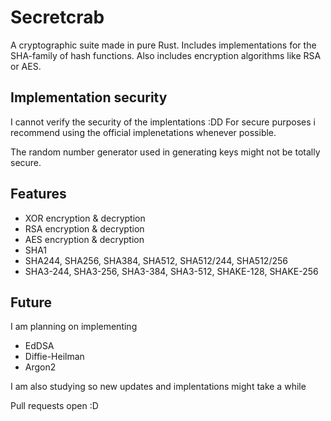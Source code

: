 # Secretcrab

A cryptographic suite made in pure Rust. Includes implementations for the SHA-family of hash functions.
Also includes encryption algorithms like RSA or AES.

## Implementation security

I cannot verify the security of the implentations :DD For secure purposes i recommend using the official implenetations whenever possible.

The random number generator used in generating keys might not be totally secure.

## Features

- XOR encryption & decryption
- RSA encryption & decryption
- AES encryption & decryption
- SHA1
- SHA244, SHA256, SHA384, SHA512, SHA512/244, SHA512/256
- SHA3-244, SHA3-256, SHA3-384, SHA3-512, SHAKE-128, SHAKE-256

## Future

I am planning on implementing

- EdDSA
- Diffie-Heilman
- Argon2

I am also studying so new updates and implentations might take a while

Pull requests open :D
